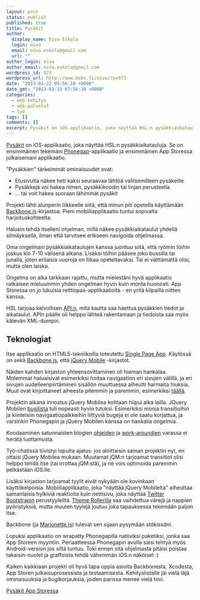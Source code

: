 ```yaml
---
layout: post
status: publish
published: true
title: Pysäkit
author:
  display_name: Oiva Eskola
  login: oiva
  email: oiva.eskola@gmail.com
  url: ""
author_login: oiva
author_email: oiva.eskola@gmail.com
wordpress_id: 973
wordpress_url: http://www.bobs.fi/oiva/?p=973
date: "2013-03-22 05:56:10 +0000"
date_gmt: "2013-03-22 07:56:10 +0000"
categories:
  - web-kehitys
  - web-palvelut
  - työ
tags: []
comments: []
excerpt: Pysäkit on iOS-applikaatio, joka näyttää HSL:n pysäkkiaikatauluja. Se on ensimmäinen tekemäni Phonegap-applikaatio ja ensimmäinen App Storessa julkaisemani applikaatio.
---
```


<p><a href="https://itunes.apple.com/us/app/pysakit/id620100246?l=fi&amp;ls=1&amp;mt=8">Pysäkit</a> on iOS-applikaatio, joka näyttää HSL:n pysäkkiaikatauluja. Se on ensimmäinen tekemäni <a href="http://phonegap.com/">Phonegap</a>-applikaatio ja ensimmäinen App Storessa julkaisemani applikaatio.</p>
<p>"Pysäkkien" tärkeimmät ominaisuudet ovat:</p>
<ul>
<li>Etusivulta näkee heti kaksi seuraavaa lähtöä valitsemilleen pysäkeille</li>
<li>Pysäkkejä voi hakea nimen, pysäkkikoodin tai linjan perusteella</li>
<li>... tai voit hakea suoraan lähimmät pysäkit</li>
</ul>
<p>Projekti lähti alunperin liikkeelle siitä, että minun piti opetella käyttämään <a href="http://backbonejs.org/">Backbone.js</a>-kirjastoa. Pieni mobiiliapplikaatio tuntui sopivalta harjoituskohteelta.</p>
<p>Halusin tehdä itselleni ohjelman, millä näkee pysäkkiaikataulut yhdellä silmäyksellä, ilman että tarvitsee erikseen navigoida ohjelmassa.</p>
<p>Oma ongelmani pysäkkiaikataulujen kanssa juontuu siitä, että ryömin töihin joskus klo 7-10 välisenä aikana. Lisäksi töihin pääsee joko bussilla tai junalla, joten erilaisia vuoroja on liikaa opeteltavaksi. Tai ei välttämättä olisi, mutta olen laiska.</p>
<p>Ongelma on aika tarkkaan rajattu, mutta mielestäni hyvä applikaatio ratkaisee mieluummin yhden ongelman hyvin kuin monta huonosti. App Storessa on jo lukuisia reittiopas-applikaatioita - en yritä kilpailla niitten kanssa.</p>
<p>HSL tarjoaa kelvollisen <a href="http://developer.reittiopas.fi/pages/fi/reittiopas-api.php">API:n</a>, mitä kautta saa haettua pysäkkien tiedot ja aikataulut. APIn päälle oli helppo lähteä rakentamaan ja tiedoista saa myös kätevän XML-dumpin.</p>
<h2>Teknologiat</h2>
<p>Itse applikaatio on HTML5-tekniikoilla toteutettu <a href="http://en.wikipedia.org/wiki/Single-page_application">Single Page App</a>. Käytössä on sekä <a href="http://backbonejs.org/">Backbone.js</a>, että <a href="http://jquerymobile.com/">jQuery Mobile</a> -kirjastot.</p>
<p>Näiden kahden kirjaston yhteensovittaminen oli hieman hankalaa. Molemmat haluaisivat esimerkiksi hoitaa navigaation eri sivujen välillä, ja eri sivujen uudelleenpiirtäminen sisällön muuttuessa aiheutti harmaita hiuksia. Muut ovat kirjoittaneet aiheesta pitemmin ja paremmin, esimerkiksi <a href="https://supportbee.com/devblog/2013/02/12/jquery-mobile-backbone-backbone/">täällä</a>.</p>
<p>Projektin aikana innostus jQuery Mobilea kohtaan hiipui aika lailla. JQuery Mobilen <a href="https://github.com/jquery/jquery-mobile/issues?state=open">bugilista</a> tuli nopeasti hyvin tutuksi. Esimerkiksi monia transitioihin ja kiinteisiin navigaatiopalkkeihin liittyviä bugeja ei ole saatu korjattua, ja varsinkin Phonegapin ja jQuery Mobilen kanssa on hankalia ongelmia.</p>
<p>Koodaaminen satunnaisten blogien <a href="http://outof.me/fixing-flickers-jumps-of-jquery-mobile-transitions-in-phonegap-apps/">ohjeiden</a> ja <a href="http://outof.me/native-scrolling-in-jquery-mobilephonegap-applications/">work-aroundien</a> varassa ei herätä luottamusta.</p>
<p>Työ-chatissä tiivistyi lopulta ajatus: jos aloittaisin saman projektin nyt, en ottaisi jQuery Mobilea mukaan. Muutamat jQM:n tarjoamat transitiot olisi helppo tehdä itse (tai irrottaa jQM:stä), ja ne vois optimoida paremmin pelkästään iOS:lle.</p>
<p>Lisäksi kirjaston tarjoamat tyylit eivät nykyään ole kovinkaan käyttökelpoisia. Mobiiliapplikaatio, joka "näyttää jQuery Mobilelta" aiheuttaa samanlaisia hylkiviä reaktioita kuin nettisivu, joka näyttää <a href="http://twitter.github.com/bootstrap/">Twitter Bootstrapin</a> perustyyleiltä. <a href="http://jquerymobile.com/themeroller/">Theme Rollerilla</a> saa vaihdettua värejä ja nappien pyöristyksiä, mutta muuten tyylejä joutuu joka tapauksessa tekemään paljon itse.</p>
<p>Backbone (ja <a href="http://marionettejs.com/">Marionette.js</a>) tulevat sen sijaan pysymään <em>stäkissäni</em>.</p>
<p>Lopuksi applikaatio on wrapatty Phonegapilla natiiviksi paketiksi, jonka saa App Storeen myyntiin. Periaatteessa Phonegapin avulla saisi tehtyä myös Android-version jos siltä tuntuu. Toki ennen sitä ohjelmasta pitäisi poistaa takaisin-nuolet ja graffoista tehdä vähemmän iOS:n näköiset :)</p>
<p>Kaiken kaikkiaan projekti oli hyvä tapa oppia asioita Backbonesta, Xcodesta, App Storen julkaisuprosessista ja testaamisesta. Kehityslistalle jäi vielä läjä ominaisuuksia ja bugikorjauksia, joiden parissa menee vielä tovi.</p>
<p><a href="https://itunes.apple.com/us/app/pysakit/id620100246?l=fi&amp;ls=1&amp;mt=8">Pysäkit App Storessa</a></p>
